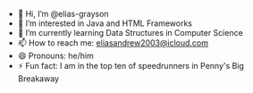 - 👋 Hi, I’m @elias-grayson
- 👀 I’m interested in Java and HTML Frameworks
- 🌱 I’m currently learning Data Structures in Computer Science
- 📫 How to reach me: eliasandrew2003@icloud.com
- 😄 Pronouns: he/him
- ⚡ Fun fact: I am in the top ten of speedrunners in Penny's Big Breakaway

<!---
elias-grayson/elias-grayson is a ✨ special ✨ repository because its `README.md` (this file) appears on your GitHub profile.
You can click the Preview link to take a look at your changes.
--->
